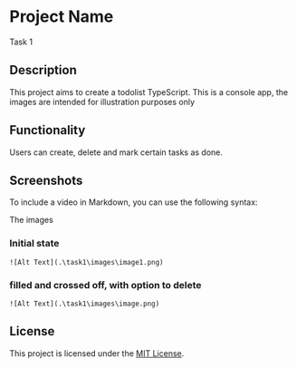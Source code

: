 # Project Name
Task 1
## Description

This project aims to create a todolist TypeScript. This is a console app, the images are intended for illustration purposes only

## Functionality

Users can create, delete and mark certain tasks as done.

## Screenshots

To include a video in Markdown, you can use the following syntax:


The images 
### Initial state
```
![Alt Text](.\task1\images\image1.png)
```

### filled and crossed off, with option to delete
```
![Alt Text](.\task1\images\image.png)
```






## License

This project is licensed under the [MIT License](https://opensource.org/licenses/MIT).